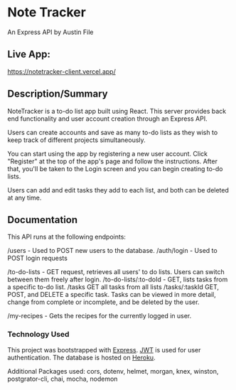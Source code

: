 # Note Tracker

An Express API by Austin File
## Live App: 
https://notetracker-client.vercel.app/

## Description/Summary
NoteTracker is a to-do list app built using React. This server provides back end functionality and user account creation through an Express API.

Users can create accounts and save as many to-do lists as they wish to keep track of different projects simultaneously.

You can start using the app by registering a new user account. Click "Register" at the top of the app's page and follow the instructions. After that, you'll be taken to the Login screen and you can begin creating to-do lists.

Users can add and edit tasks they add to each list, and both can be deleted at any time.

## Documentation
This API runs at the following endpoints:

/users - Used to POST new users to the database.
/auth/login - Used to POST login requests

/to-do-lists - GET request, retrieves all users' to do lists. Users can switch between them freely after login.
/to-do-lists/:to-doId - GET, lists tasks from a specific to-do list. 
/tasks GET all tasks from all lists
/tasks/:taskId GET, POST, and DELETE a specific task. Tasks can be viewed in more detail, change from complete or incomplete, and be deleted by the user.


/my-recipes - Gets the recipes for the currently logged in user.
### Technology Used
This project was bootstrapped with [Express](https://expressjs.com/). [JWT](https://jwt.io/) is used for user authentication. The database is hosted on [Heroku](https://www.heroku.com/).

Additional Packages used: cors, dotenv, helmet, morgan, knex, winston, postgrator-cli, chai, mocha, nodemon